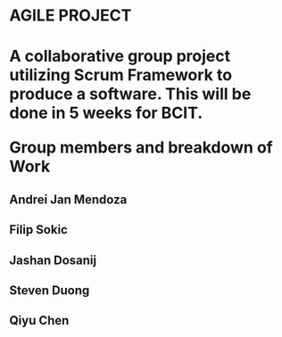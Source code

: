 <h1>AGILE PROJECT<h1>

<p>A collaborative group project utilizing Scrum Framework to produce a software. This will be done in 5 weeks for BCIT.</p>


<p>Group members and breakdown of Work</p>

<h2>Andrei Jan Mendoza</h2>

<h2>Filip Sokic</h2>

<h2>Jashan Dosanij</h2>

<h2>Steven Duong</h2>

<h2>Qiyu Chen</h2>